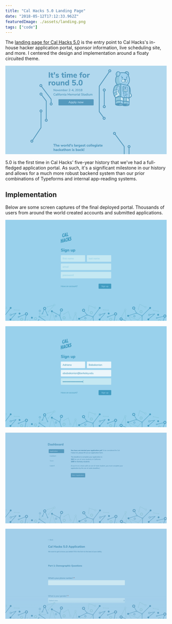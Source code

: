 ```yaml
---
title: "Cal Hacks 5.0 Landing Page"
date: "2018-05-12T17:12:33.962Z"
featuredImage: ./assets/landing.png
tags: ["code"]
---
```


The <a href="https://2018.calhacks.io" target="_blank" class="matcha">landing page for Cal Hacks 5.0</a>
is the entry point to Cal Hacks's in-house hacker application portal, sponsor information, live scheduling site, and more. I centered the design and implementation around a floaty circuited theme.

![5.0 landing page](./assets/landing.png)

5.0 is the first time in Cal Hacks' five-year history that we've had a full-fledged application portal. As such, it's a significant milestone in our history and allows for a much more robust backend system than our prior combinations of Typeforms and internal app-reading systems.

## Implementation
Below are some screen captures of the final deployed portal. Thousands of users from around the world created accounts and submitted applications.

![5.0 signup](./assets/sign_up.png)

![5.0 signup filled](./assets/sign_up_filled.png)

![5.0 dashboard](./assets/dashboard.png)

![5.0 content](./assets/content.png)
